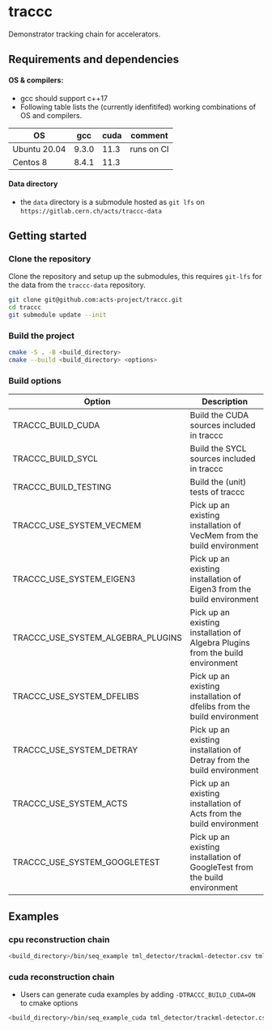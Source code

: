 # traccc

Demonstrator tracking chain for accelerators.

## Requirements and dependencies 

#### OS & compilers:
- gcc should support c++17
- Following table lists the (currently idenfitifed) working combinations of OS and compilers.

| OS | gcc | cuda | comment |
| --- | --- | --- | --- |
| Ubuntu 20.04   | 9.3.0 | 11.3 | runs on CI |
| Centos 8   | 8.4.1 | 11.3 | |

#### Data directory
- the `data` directory is a submodule hosted as `git lfs` on `https://gitlab.cern.ch/acts/traccc-data`

## Getting started

### Clone the repository

Clone the repository and setup up the submodules, this requires `git-lfs` for the data from the `traccc-data` repository.

```sh
git clone git@github.com:acts-project/traccc.git
cd traccc
git submodule update --init
```

### Build the project

```sh
cmake -S . -B <build_directory>
cmake --build <build_directory> <options>
```

### Build options

| Option | Description | 
| --- | --- |
| TRACCC_BUILD_CUDA  | Build the CUDA sources included in traccc |
| TRACCC_BUILD_SYCL  | Build the SYCL sources included in traccc |
| TRACCC_BUILD_TESTING  | Build the (unit) tests of traccc |
| TRACCC_USE_SYSTEM_VECMEM | Pick up an existing installation of VecMem from the build environment |
| TRACCC_USE_SYSTEM_EIGEN3 | Pick up an existing installation of Eigen3 from the build environment |
| TRACCC_USE_SYSTEM_ALGEBRA_PLUGINS | Pick up an existing installation of Algebra Plugins from the build environment |
| TRACCC_USE_SYSTEM_DFELIBS | Pick up an existing installation of dfelibs from the build environment |
| TRACCC_USE_SYSTEM_DETRAY | Pick up an existing installation of Detray from the build environment |
| TRACCC_USE_SYSTEM_ACTS | Pick up an existing installation of Acts from the build environment |
| TRACCC_USE_SYSTEM_GOOGLETEST | Pick up an existing installation of GoogleTest from the build environment |

## Examples

### cpu reconstruction chain

```sh
<build_directory>/bin/seq_example tml_detector/trackml-detector.csv tml_pixels/ <number of events> 
```

### cuda reconstruction chain

- Users can generate cuda examples by adding `-DTRACCC_BUILD_CUDA=ON` to cmake options

```sh
<build_directory>/bin/seq_example_cuda tml_detector/trackml-detector.csv tml_pixels/ <int: number of events> <bool: run cpu tracking as well>
```
